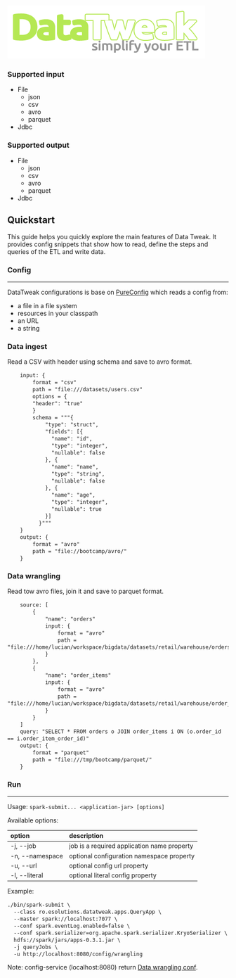 ![DataTweak](datatweak.png)
### Supported input
- File
    - json
    - csv
    - avro
    - parquet
- Jdbc

### Supported output
- File
    - json
    - csv
    - avro
    - parquet
- Jdbc

## Quickstart
This guide helps you quickly explore the main features of Data Tweak. 
It provides config snippets that show how to read, define the steps and queries of the ETL and write data.

### Config

* * *

DataTweak configurations is base on [PureConfig](https://pureconfig.github.io) which reads a config from: 
* a file in a file system
* resources in your classpath 
* an URL 
* a string

### Data ingest

Read a CSV with header using schema and save to avro format.
```
    input: {
        format = "csv"
        path = "file:///datasets/users.csv"
        options = {
        "header": "true"
        }
        schema = """{
            "type": "struct",
            "fields": [{
              "name": "id",
              "type": "integer",
              "nullable": false
            }, {
              "name": "name",
              "type": "string",
              "nullable": false
            }, {
              "name": "age",
              "type": "integer",
              "nullable": true
            }]
          }"""
    }
    output: {
        format = "avro"
        path = "file://bootcamp/avro/"
    }
```


### Data wrangling 

Read tow avro files, join it and save to parquet format.
```
    source: [
        {
            "name": "orders"
            input: {
                format = "avro"
                path = "file:///home/lucian/workspace/bigdata/datasets/retail/warehouse/orders/"
            }
        },
        {
            "name": "order_items"
            input: {
                format = "avro"
                path = "file:///home/lucian/workspace/bigdata/datasets/retail/warehouse/order_items/"
            }
        }
    ]
    query: "SELECT * FROM orders o JOIN order_items i ON (o.order_id == i.order_item_order_id)"
    output: {
        format = "parquet"
        path = "file:///tmp/bootcamp/parquet/"
    }
```

### Run

* * *

Usage: `spark-submit... <application-jar> [options]`
  
Available options:

| option       | description       |
|:-------------|:------------------|
|-j, --job <value>        | job is a required application name property |
|-n, --namespace <value>  | optional configuration namespace property |
|-u, --url <value>        | optional config url property |
|-l, --literal <value>    | optional literal config property |

Example:
```
./bin/spark-submit \
  --class ro.esolutions.datatweak.apps.QueryApp \
  --master spark://localhost:7077 \
  --conf spark.eventLog.enabled=false \
  --conf spark.serializer=org.apache.spark.serializer.KryoSerializer \
  hdfs://spark/jars/apps-0.3.1.jar \
  -j queryJobs \
  -u http://localhost:8080/config/wrangling
 ```
Note: config-service (localhost:8080) return [Data wrangling conf](./index.html#data-wrangling). 
